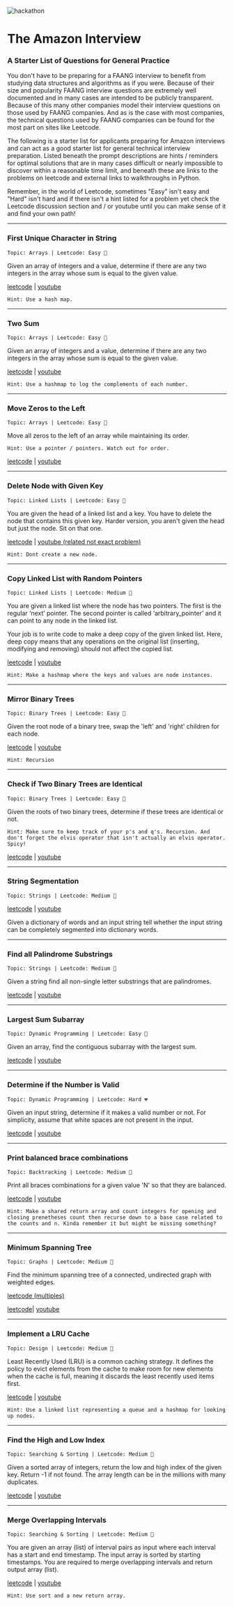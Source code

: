 <!-- ![computa](https://external-content.duckduckgo.com/iu/?u=http%3A%2F%2Fwww.reactiongifs.com%2Fr%2Fmnytu.gif&f=1&nofb=1) -->
<!-- ![boomsters](https://viralviralvideos.com/wp-content/uploads/meme/2014/03/GIF-That-awkward-moment-when-you-use-Google-to-search-for-Google.gif) -->
![hackathon](https://i.giphy.com/media/HwOmxUKFFNEwU/giphy.webp)
<!-- ![](http://s3.amazonaws.com/images.seroundtable.com/google-my-business-photos-animated-1570448884.gif) -->
<!-- ![](https://i.giphy.com/media/j0vSKwKrlJiKwjfH7Z/giphy.webp) -->
<!-- ![](https://i.giphy.com/media/yR4xZagT71AAM/giphy.webp) -->

# The Amazon Interview

### A Starter List of Questions for General Practice

You don't have to be preparing for a FAANG interview to benefit from studying data structures and algorithms as if you were. Because of their size and popularity FAANG interview questions are extremely well documented and in many cases are intended to be publicly transparent. Because of this many other companies model their interview questions on those used by FAANG companies. And as is the case with most companies, the technical questions used by FAANG companies can be found for the most part on sites like Leetcode. 

The following is a starter list for applicants preparing for Amazon interviews and can act as a good starter list for general technical interview preparation. Listed beneath the prompt descriptions are hints / reminders for optimal solutions that are in many cases difficult or nearly impossible to discover within a reasonable time limit, and beneath these are links to the problems on leetcode and external links to walkthroughs in Python.

Remember, in the world of Leetcode, sometimes "Easy" isn't easy and "Hard" isn't hard and if there isn't a hint listed for a problem yet check the Leetcode discussion section and / or youtube until you can make sense of it and find your own path!

---

<!--
Table of Contents:

Arrays and Strings (21 / 21)
* first unique character in string
-->

### First Unique Character in String
```Topic: Arrays | Leetcode: Easy 💚```

Given an array of integers and a value, determine if there are any two integers in the array whose sum is equal to the given value.

[leetcode](https://leetcode.com/problems/first-unique-character-in-a-string/) | [youtube](https://www.youtube.com/watch?v=wlRezT0b5MI)

```
Hint: Use a hash map.
```
<!-- 
-->

---



<!--
* integer to english words
    * two sum
    * string to integer (atoi)
    * integer to roman
    * 3sum
    * implement strStr()
    * group anagrams
    * compare version numbers
    * missing number
    * most common word
    * trapping rain water
    * longest substring without repeat
    * container with most water
    * roman to integer
    * 3sum Closest
    * rotate image
    * minimum window substring
    * product of array except self
    * valid parentheses
    * reorder log files

Linked Lists (3 / 6)
    * add two numbers
    * reverse nodes in k-group
    * reverse linked list
    * merge two sorted lists
    * copy list with random pointer
    * merge k sorted lists

Tree and Graphs (1 / 13)
* Number of Islands
  * Validate BST
  * Binary Tree Level Order Traversal
  * Binary Tree Maximum Path Sum
  * Word Ladder
  * Course Schedule
  * Diameter of Binary Tree
  * Flood Fill
  * Symmetric Tree
  * Binary Tree Zigzag Level Order Traversal
  * Word Ladder II
  * Lowest Common Ancestor of a B...
  * Cut Off Trees of Gold Event

Recursion (0 / 4)
    * Letter Combinations of a Phone...
  * Word Search
    * Generate Parentheses
  * Word Search II

Sorting & Searching (0 / 8)
      * Merge Sort
      * Quick Sort
      * Insertion Sort
* Kth Largest Element in an array ☎️
      * Algo Expert Heaps
      * Algo Expert Quick Sort
  * Median of Two Sorted Arrays
  * Merge Intervals
  * Top K Frequent Elements
  * Search in Rotated Sorted Array
  * Two Sum II (input sorted)
  * Meeting Rooms II
  * K Closest Points to Origin

Dynamic Programming (0 / 5)
    * Longest Palindromic substring
  * Best Time to Buy and Sell Stock
  * Coin Change
  * Maximum Subarray
  * Word Break

Design (0 / 7)
* LRU Cache
        - [x] Implement Linked List
  * Find Median from Data Stream
  * Design Tic-Tac-Toe
  * Maximum Frequency Stack
  * Min Stack
  * Serialize and Deserialize Binary Tree
  * Design Search Autocomplete System

Others (0 / 4)
* Prison Cells After N Days
  * Reverse integer
  * Partition Labels
  * Second Highest Salary
—————————————————————————

From Random Persons List

Double Down on These:
* Two Sum
* Longest Palindromic Substring
* Merge Two Sorted Lists
* Generate Parentheses
* Merge Intervals
* Copy List with Random Pointer
* Top K Frequent Elements
* Partition Labels
* Most Common Word
* K Closest Points to Origin

Not on Leetcode List:
* Spiral Matrix II
* Unique Paths II 
* Minimum Path Sum
* Unique Binary Search Trees
* Two Sum II - Input array is sorted
* Search a 2D Matrix II
* Linked List Random Node
* 01 Matrix
* Subtree of Another Tree
* Top K Frequent Words 
* Reorganize String
* Reorder Data in Log Files 
* Prison Cells After N Days
* Subarrays with K Different Integers
* Rotting Oranges
* Distant Barcodes
* Number of Dice Rolls With Target Sum
* Critical Connections in a Network
* Search Suggestions System

-->


### Two Sum 
```Topic: Arrays | Leetcode: Easy 💚```

Given an array of integers and a value, determine if there are any two integers in the array whose sum is equal to the given value.

[leetcode](https://leetcode.com/problems/two-sum/) | [youtube](https://www.youtube.com/watch?v=KLlXCFG5TnA)

```
Hint: Use a hashmap to log the complements of each number.
```
<!-- Use a hashmap to log the complements of each number.
Complements represent the other number you're looking for that to make target sum.
When you find one your looking for you're done! -->

---

### Move Zeros to the Left

```Topic: Arrays | Leetcode: Easy 💚```

Move all zeros to the left of an array while maintaining its order.

```
Hint: Use a pointer / pointers. Watch out for order.
```
<!-- Depends on zeros to end or begining. Either way use pointers. 
If zeros to end, use a left pointer and iterate the right normally. 
If zeros to beginning make left and right pointers meet in the middle. -->

[leetcode](https://leetcode.com/problems/move-zeroes/) | [youtube](https://www.youtube.com/watch?v=aayNRwUN3Do)

---

### Delete Node with Given Key

```Topic: Linked Lists | Leetcode: Easy 💚```

You are given the head of a linked list and a key. You have to delete the node that contains this given key.
Harder version, you aren't given the head but just the node. Sit on that one.

[leetcode](https://leetcode.com/problems/delete-node-in-a-linked-list/) | [youtube (related not exact problem)](https://www.youtube.com/watch?v=XVuQxVej6y8)

```
Hint: Dont create a new node.
```
<!-- No trick if you're given the head and a target val.
If you're just given the node you basically turn the node into it's neighbor.
Also disconnect it's neighbor from the linked list just in case. -->

---

### Copy Linked List with Random Pointers 

```Topic: Linked Lists | Leetcode: Medium 🧡```

You are given a linked list where the node has two pointers. The first is the regular ‘next’ pointer. The second pointer is called ‘arbitrary_pointer’ and it can point to any node in the linked list.
 
Your job is to write code to make a deep copy of the given linked list. Here, deep copy means that any operations on the original list (inserting, modifying and removing) should not affect the copied list.

[leetcode](https://leetcode.com/problems/copy-list-with-random-pointer/) | [youtube](https://www.youtube.com/watch?v=5Y2EiZST97Y)

```
Hint: Make a hashmap where the keys and values are node instances.
```
<!-- Make a crazy hashmap where the keys are the original nodes and the values are new copied versions of the nodes.
Then iterate back through and assign all pointers of node duplicates to their respective duplicates.
Dont forget to cover keying errors if pointers point to None.
Also don't forget input edge case of the head being None. -->

---

### Mirror Binary Trees

```Topic: Binary Trees | Leetcode: Easy 💚```

Given the root node of a binary tree, swap the 'left' and 'right' children for each node. 

[leetcode](https://leetcode.com/problems/invert-binary-tree/) | [youtube](https://www.youtube.com/watch?v=OnSn2XEQ4MY)

```
Hint: Recursion
```

---

### Check if Two Binary Trees are Identical

```Topic: Binary Trees | Leetcode: Easy 💚```

Given the roots of two binary trees, determine if these trees are identical or not.


```
Hint: Make sure to keep track of your p's and q's. Recursion. And don't forget the elvis operator that isn't actually an elvis operator. Spicy!
```

[leetcode](https://leetcode.com/problems/same-tree/) | [youtube](https://www.youtube.com/watch?v=vRbbcKXCxOw)

---

### String Segmentation

```Topic: Strings | Leetcode: Medium 🧡```

[leetcode](https://leetcode.com/problems/word-break/) | [youtube](https://www.youtube.com/watch?v=Sx9NNgInc3A)

Given a dictionary of words and an input string tell whether the input string can be completely segmented into dictionary words.

<!-- 
```
Hint: ???
``` 
-->

---

### Find all Palindrome Substrings

```Topic: Strings | Leetcode: Medium 🧡```

Given a string find all non-single letter substrings that are palindromes.

[leetcode](https://leetcode.com/problems/palindromic-substrings/) | [youtube](https://www.youtube.com/watch?v=4RACzI5-du8)

<!--
```
Hint: ???
```
-->


---

### Largest Sum Subarray

```Topic: Dynamic Programming | Leetcode: Easy 💚```

Given an array, find the contiguous subarray with the largest sum.

[leetcode](https://leetcode.com/problems/maximum-subarray/) | [youtube](https://www.youtube.com/watch?v=5WZl3MMT0Eg)

<!--
```
Hint: ???
```
-->

---

### Determine if the Number is Valid

```Topic: Dynamic Programming | Leetcode: Hard 💔```

Given an input string, determine if it makes a valid number or not. For simplicity, assume that white spaces are not present in the input.

[leetcode](https://leetcode.com/problems/valid-number/) | [youtube](https://www.youtube.com/watch?v=-6H2UFV68RI)

<!--
```
Hint: ???
```
-->

---

### Print balanced brace combinations

```Topic: Backtracking | Leetcode: Medium 🧡```

Print all braces combinations for a given value 'N' so that they are balanced.

[leetcode](https://leetcode.com/problems/generate-parentheses/) | [youtube](https://www.youtube.com/watch?v=s9fokUqJ76A)

```
Hint: Make a shared return array and count integers for opening and closing prenetheses count then recurse down to a base case related to the counts and n. Kinda remember it but might be missing something?
```

---

### Minimum Spanning Tree

```Topic: Graphs | Leetcode: Medium 🧡```

Find the minimum spanning tree of a connected, undirected graph with weighted edges.

[leetcode (multiples)](https://leetcode.com/tag/minimum-spanning-tree/) 

[leetcode](https://www.youtube.com/watch?v=f7JOBJIC-NA)| [youtube](https://www.youtube.com/watch?v=f7JOBJIC-NA)

<!--
```
Hint: ???
```
-->

---

### Implement a LRU Cache

```Topic: Design | Leetcode: Medium 🧡```

Least Recently Used (LRU) is a common caching strategy. It defines the policy to evict elements from the cache to make room for new elements when the cache is full, meaning it discards the least recently used items first.

[leetcode](https://leetcode.com/problems/lru-cache/) | [youtube](https://www.youtube.com/watch?v=7ABFKPK2hD4)

```
Hint: Use a linked list representing a queue and a hashmap for looking up nodes.
```

---

### Find the High and Low Index

```Topic: Searching & Sorting | Leetcode: Medium 🧡```

Given a sorted array of integers, return the low and high index of the given key. Return -1 if not found. The array length can be in the millions with many duplicates.

[leetcode](https://leetcode.com/problems/find-first-and-last-position-of-element-in-sorted-array/) | [youtube](https://www.youtube.com/watch?v=4sQL7R5ySUU)

<!--
```
Hint: ???
```
-->

---

### Merge Overlapping Intervals

```Topic: Searching & Sorting | Leetcode: Medium 🧡```

You are given an array (list) of interval pairs as input where each interval has a start and end timestamp. The input array is sorted by starting timestamps. You are required to merge overlapping intervals and return output array (list).

[leetcode](https://leetcode.com/problems/merge-intervals/) | [youtube](https://www.youtube.com/watch?v=44H3cEC2fFM)

```
Hint: Use sort and a new return array.
```

<!-- Sort it and make a new merged array to push into. -->
